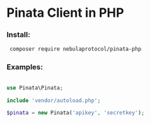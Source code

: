 # Pinata Client in PHP

### Install:
```bash
 composer require nebulaprotocol/pinata-php
 ```

### Examples:

```php

use Pinata\Pinata;

include 'vendor/autoload.php';

$pinata = new Pinata('apikey', 'secretkey');



```
